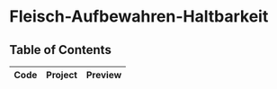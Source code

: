 # Fleisch-Aufbewahren-Haltbarkeit

## Table of Contents
| Code | Project | Preview |
| ------ | ------ | ------ |
